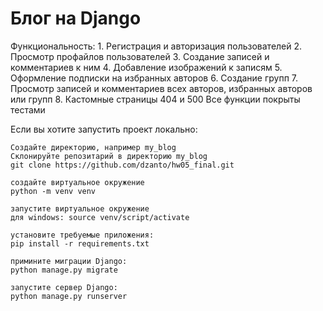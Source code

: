 # Блог на Django

Функциональность:
	1. Регистрация и авторизация пользователей
	2. Просмотр профайлов пользователей
	3. Создание записей и комментариев к ним
	4. Добавление изображений к записям
	5. Оформление подписки на избранных авторов
	6. Создание групп
	7. Просмотр записей и комментариев всех авторов, избранных авторов или групп
	8. Кастомные страницы 404 и 500
	Все функции покрыты тестами
	

Если вы хотите запустить проект локально:

	Создайте директорию, например my_blog	
	Склонируйте репозитарий в директорию my_blog
	git clone https://github.com/dzanto/hw05_final.git

	создайте виртуальное окружение
	python -m venv venv
	
	запустите виртуальное окружение
	для windows: source venv/script/activate

	установите требуемые приложения:
	pip install -r requirements.txt

	примините миграции Django:
	python manage.py migrate

	запустите сервер Django:
	python manage.py runserver


 
 
 
